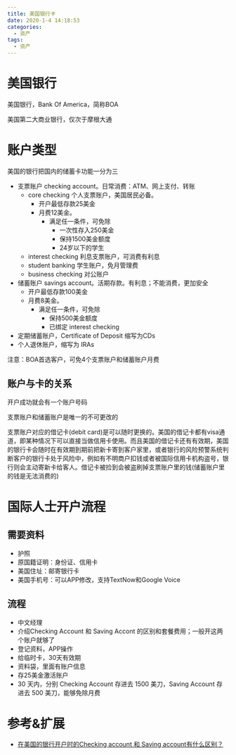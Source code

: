 ```yaml
---
title: 美国银行卡
date: 2020-1-4 14:18:53
categories:
  - 资产
tags:
  - 资产
---
```


# 美国银行

美国银行，Bank Of America，简称BOA

美国第二大商业银行，仅次于摩根大通

# 账户类型

美国的银行把国内的储蓄卡功能一分为三

- 支票账户 checking account。日常消费：ATM、网上支付、转账
	- core checking 个人支票账户，美国居民必备。
		- 开户最低存款25美金
		- 月费12美金。
			- 满足任一条件，可免除
				- 一次性存入250美金
				- 保持1500美金额度
				- 24岁以下的学生
	- interest checking 利息支票账户，可消费有利息
	- student banking 学生账户，免月管理费
	- business checking 对公账户
- 储蓄账户 savings account。活期存款。有利息；不能消费，更加安全
	- 开户最低存款100美金
	- 月费8美金。
		- 满足任一条件，可免除
			- 保持500美金额度
			- 已绑定 interest checking
- 定期储蓄账户，Certificate of Deposit 缩写为CDs
- 个人退休账户，缩写为 IRAs

注意：BOA首选客户，可免4个支票账户和储蓄账户月费

## 账户与卡的关系

开户成功就会有一个账户号码

支票账户和储蓄账户是唯一的不可更改的

支票账户对应的借记卡(debit card)是可以随时更换的。美国的借记卡都有visa通道，即某种情况下可以直接当做信用卡使用。而且美国的借记卡还有有效期，美国的银行卡会随时在有效期到期前把新卡寄到客户家里，或者银行的风险预警系统判断客户的银行卡处于风险中，例如有不明商户扣钱或者被国际信用卡机构盗号，银行则会主动寄新卡给客人。借记卡被捡到会被盗刷掉支票账户里的钱(储蓄账户里的钱是无法消费的)

# 国际人士开户流程

## 需要资料

- 护照
- 原国籍证明：身份证、信用卡
- 美国住址：邮寄银行卡
- 美国手机号：可以APP修改，支持TextNow和Google Voice

## 流程

- 中文经理
- 介绍Checking Account 和 Saving Accont 的区别和套餐费用；一般开这两个账户就够了
- 登记资料，APP操作
- 给临时卡，30天有效期
- 资料袋，里面有账户信息
- 存25美金激活账户
- 30 天内，分别 Checking Account 存进去 1500 美刀，Saving Account 存进去 500 美刀，能够免除月费


# 参考&扩展

- [在美国的银行开户时的Checking account 和 Saving account有什么区别？](https://www.zhihu.com/question/51678829)




